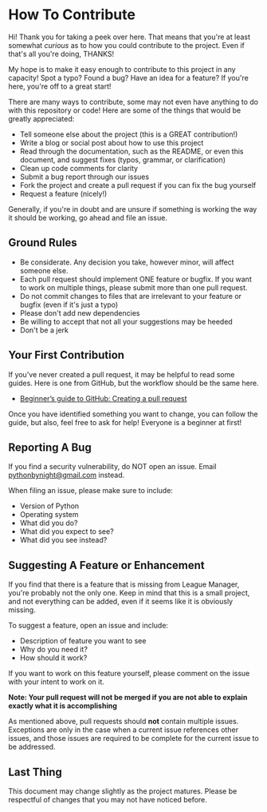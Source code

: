# How To Contribute

Hi! Thank you for taking a peek over here. That means that you're at least somewhat _curious_ as to how you could contribute to the project. Even if that's all you're doing, THANKS!

My hope is to make it easy enough to contribute to this project in any capacity! Spot a typo? Found a bug? Have an idea for a feature? If you're here, you're off to a great start!

There are many ways to contribute, some may not even have anything to do with this repository or code! Here are some of the things that would be greatly appreciated:

- Tell someone else about the project (this is a GREAT contribution!)
- Write a blog or social post about how to use this project
- Read through the documentation, such as the README, or even this document, and suggest fixes (typos, grammar, or clarification)
- Clean up code comments for clarity
- Submit a bug report through our issues
- Fork the project and create a pull request if you can fix the bug yourself
- Request a feature (nicely!)

Generally, if you're in doubt and are unsure if something is working the way it should be working, go ahead and file an issue.

## Ground Rules

- Be considerate. Any decision you take, however minor, will affect someone else.
- Each pull request should implement ONE feature or bugfix. If you want to work on multiple things, please submit more than one pull request.
- Do not commit changes to files that are irrelevant to your feature or bugfix (even if it's just a typo)
- Please don't add new dependencies
- Be willing to accept that not all your suggestions may be heeded
- Don't be a jerk

## Your First Contribution

If you've never created a pull request, it may be helpful to read some guides. Here is one from GitHub, but the workflow should be the same here.

- [Beginner’s guide to GitHub: Creating a pull request](https://github.blog/developer-skills/github/beginners-guide-to-github-creating-a-pull-request/)

Once you have identified something you want to change, you can follow the guide, but also, feel free to ask for help! Everyone is a beginner at first!

## Reporting A Bug

If you find a security vulnerability, do NOT open an issue. Email pythonbynight@gmail.com instead.

When filing an issue, please make sure to include:
- Version of Python
- Operating system
- What did you do?
- What did you expect to see?
- What did you see instead?

## Suggesting A Feature or Enhancement

If you find that there is a feature that is missing from League Manager, you're probably not the only one. Keep in mind that this is a small project, and not everything can be added, even if it seems like it is obviously missing.

To suggest a feature, open an issue and include:
- Description of feature you want to see
- Why do you need it?
- How should it work?

If you want to work on this feature yourself, please comment on the issue with your intent to work on it.

**Note: Your pull request will not be merged if you are not able to explain exactly what it is accomplishing**

As mentioned above, pull requests should **not** contain multiple issues. Exceptions are only in the case when a current issue references other issues, and those issues are required to be complete for the current issue to be addressed.

## Last Thing

This document may change slightly as the project matures. Please be respectful of changes that you may not have noticed before.
